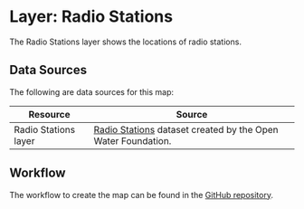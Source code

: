 # Layer: Radio Stations #

The Radio Stations layer shows the locations of radio stations.

## Data Sources ##

The following are data sources for this map:

| **Resource** | **Source** |
| -- | -- |
| Radio Stations layer | [Radio Stations](https://data.openwaterfoundation.org/state/co/owf/news-orgs/) dataset created by the Open Water Foundation. |

## Workflow ##

The workflow to create the map can be found in the [GitHub repository](https://github.com/OpenWaterFoundation/owf-infomapper-co-big-thompson/tree/master/workflow/BasinEntities/Education-Organizations).

